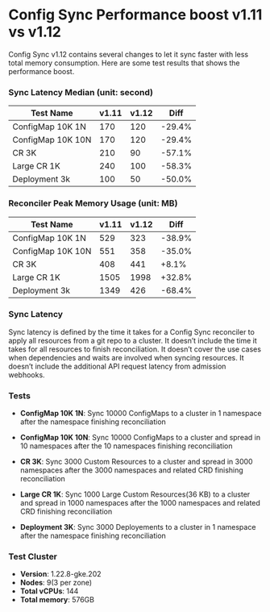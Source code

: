 # Config Sync Performance boost v1.11 vs v1.12

Config Sync v1.12 contains several changes to let it sync faster with less total memory consumption. Here are some test results that shows the performance boost.

### Sync Latency Median (unit: second)
| Test Name         |         v1.11  |         v1.12  |         Diff  |
| ----------------- | -------------- | -------------- | ------------- |
| ConfigMap 10K 1N  |          170   |          120   |       -29.4%  |
| ConfigMap 10K 10N |          170   |          120   |       -29.4%  |
| CR 3K             |          210   |           90   |       -57.1%  |
| Large CR 1K       |          240   |          100   |       -58.3%  |
| Deployment 3k     |          100   |           50   |       -50.0%  |

### Reconciler Peak Memory Usage (unit: MB)
| Test Name         |         v1.11  |         v1.12  |         Diff  |
| ----------------- | -------------- | -------------- | ------------- |
| ConfigMap 10K 1N  |          529   |          323   |       -38.9%  |
| ConfigMap 10K 10N |          551   |          358   |       -35.0%  |
| CR 3K             |          408   |          441   |       +8.1%   |
| Large CR 1K       |         1505   |         1998   |       +32.8%  |
| Deployment 3k     |         1349   |          426   |       -68.4%  |


### Sync Latency

Sync latency is defined by the time it takes for a Config Sync reconciler to apply all resources from a git repo to a cluster.
It doesn’t include the time it takes for all resources to finish reconciliation.
It doesn’t cover the use cases when dependencies and waits are involved when syncing resources.
It doesn’t include the additional API request latency from admission webhooks.


### Tests

- **ConfigMap 10K 1N**: Sync 10000 ConfigMaps to a cluster in 1 namespace after the namespace finishing reconciliation

- **ConfigMap 10K 10N**: Sync 10000 ConfigMaps to a cluster and spread in 10 namespaces after the 10 namespaces finishing reconciliation

- **CR 3K**: Sync 3000 Custom Resources to a cluster and spread in 3000 namespaces after the 3000 namespaces and related CRD finishing reconciliation

- **Large CR 1K**: Sync 1000 Large Custom Resources(36 KB) to a cluster and spread in 1000 namespaces after the 1000 namespaces and related CRD finishing reconciliation

- **Deployment 3K**: Sync 3000 Deployements to a cluster in 1 namespace after the namespace finishing reconciliation


### Test Cluster

- **Version**: 1.22.8-gke.202
- **Nodes**: 9(3 per zone)
- **Total vCPUs**: 144
- **Total memory**: 576GB